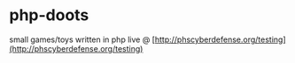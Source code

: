 # php-doots
small games/toys written in php
live @ [http://phscyberdefense.org/testing](http://phscyberdefense.org/testing)

